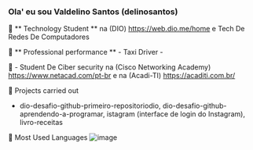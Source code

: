 ### Ola' eu sou Valdelino Santos (delinosantos)

🚀 ** Technology Student ** na (DIO) https://web.dio.me/home e Tech De Redes De Computadores

🏢 ** Professional performance **
    - Taxi Driver -

🚀 - Student De Ciber security na (Cisco Networking Academy) https://www.netacad.com/pt-br e na (Acadi-TI) https://acaditi.com.br/

📱 Projects carried out
- dio-desafio-github-primeiro-repositoriodio, dio-desafio-github-aprendendo-a-programar, istagram (interface de login do Instagram), livro-receitas

📌 Most Used Languages
![image](https://github.com/delinosantos/dio-lab-open-source/assets/107455597/ddea0b7f-1de7-4efb-9de5-c958157b6928)
